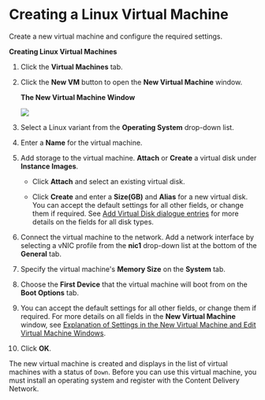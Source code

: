 # Creating a Linux Virtual Machine

Create a new virtual machine and configure the required settings.

**Creating Linux Virtual Machines**

1. Click the **Virtual Machines** tab.

2. Click the **New VM** button to open the **New Virtual Machine** window.

    **The New Virtual Machine Window**

    ![](images/7316.png)

2. Select a Linux variant from the **Operating System** drop-down list.

3. Enter a **Name** for the virtual machine.

4. Add storage to the virtual machine. **Attach** or **Create** a virtual disk under **Instance Images**.

    * Click **Attach** and select an existing virtual disk. 

    * Click **Create** and enter a **Size(GB)** and **Alias** for a new virtual disk. You can accept the default settings for all other fields, or change them if required. See [Add Virtual Disk dialogue entries](Add_Virtual_Disk_dialogue_entries) for more details on the fields for all disk types.

5. Connect the virtual machine to the network. Add a network interface by selecting a vNIC profile from the **nic1** drop-down list at the bottom of the **General** tab.

6. Specify the virtual machine's **Memory Size** on the **System** tab.

7. Choose the **First Device** that the virtual machine will boot from on the **Boot Options** tab.

8. You can accept the default settings for all other fields, or change them if required. For more details on all fields in the **New Virtual Machine** window, see [Explanation of Settings in the New Virtual Machine and Edit Virtual Machine Windows](sect-Explanation_of_Settings_in_the_New_Virtual_Machine_and_Edit_Virtual_Machine_Windows).

9. Click **OK**.

The new virtual machine is created and displays in the list of virtual machines with a status of `Down`. Before you can use this virtual machine, you must install an operating system and register with the Content Delivery Network.
